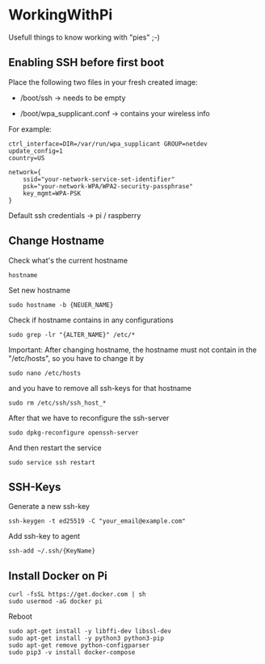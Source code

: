 # WorkingWithPi
Usefull things to know working with "pies" ;-)


## Enabling SSH before first boot
Place the following two files in your fresh created image:

- /boot/ssh -> needs to be empty

- /boot/wpa_supplicant.conf -> contains your wireless info

For example:

```
ctrl_interface=DIR=/var/run/wpa_supplicant GROUP=netdev
update_config=1
country=US

network={
	ssid="your-network-service-set-identifier"
	psk="your-network-WPA/WPA2-security-passphrase"
	key_mgmt=WPA-PSK
}
```

Default ssh credentials -> pi / raspberry

## Change Hostname

Check what's the current hostname
```
hostname
```

Set new hostname
```
sudo hostname -b {NEUER_NAME}
```

Check if hostname contains in any configurations
```
sudo grep -lr "{ALTER_NAME}" /etc/*
```

Important: After changing hostname, the hostname must not contain in the "/etc/hosts", so you have to change it by
```
sudo nano /etc/hosts
```

and you have to remove all ssh-keys for that hostname
```
sudo rm /etc/ssh/ssh_host_*
```

After that we have to reconfigure the ssh-server
```
sudo dpkg-reconfigure openssh-server
```

And then restart the service
```
sudo service ssh restart
```

## SSH-Keys

Generate a new ssh-key
```
ssh-keygen -t ed25519 -C "your_email@example.com"
```

Add ssh-key to agent
```
ssh-add ~/.ssh/{KeyName}
```

## Install Docker on Pi

```
curl -fsSL https://get.docker.com | sh
sudo usermod -aG docker pi
```

Reboot

```
sudo apt-get install -y libffi-dev libssl-dev
sudo apt-get install -y python3 python3-pip
sudo apt-get remove python-configparser
sudo pip3 -v install docker-compose
```

